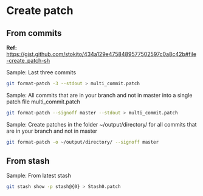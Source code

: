 # Create patch
## From commits
**Ref:** https://gist.github.com/stokito/434a129e4758489577502597c0a8c42b#file-create_patch-sh

Sample: Last three commits 
```bash
git format-patch -3 --stdout > multi_commit.patch
```
Sample: All commits that are in your branch and not in master into a single patch file multi_commit.patch
```bash
git format-patch --signoff master --stdout > multi_commit.patch
```
Sample: Create patches in the folder ~/output/directory/ for all commits that are in your branch and not in master
```bash
git format-patch -o ~/output/directory/ --signoff master
```
## From stash
Sample: From latest stash
```bash
git stash show -p stash@{0} > Stash0.patch
```
